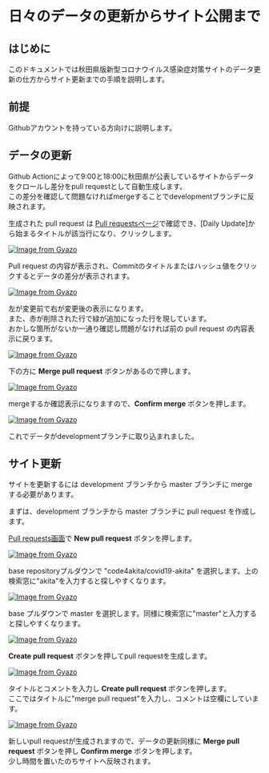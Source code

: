 # 日々のデータの更新からサイト公開まで

## はじめに

このドキュメントでは秋田県版新型コロナウイルス感染症対策サイトのデータ更新の仕方からサイト更新までの手順を説明します。

## 前提

Githubアカウントを持っている方向けに説明します。  

## データの更新

Github Actionによって9:00と18:00に秋田県が公表しているサイトからデータをクロールし差分をpull requestとして自動生成します。  
この差分を確認して問題なければmergeすることでdevelopmentブランチに反映されます。  

生成された pull request は [Pull requestsページ](https://github.com/code4akita/covid19-akita/pull)で確認でき、[Daily Update]から始まるタイトルが該当行になり、クリックします。  

[![Image from Gyazo](https://i.gyazo.com/b7e35f8d15b1ed84bd6b888e97e06697.png)](https://github.com/code4akita/covid19-akita/pulls)


Pull request の内容が表示され、Commitのタイトルまたはハッシュ値をクリックするとデータの差分が表示されます。

[![Image from Gyazo](https://i.gyazo.com/5fd31d00a688217a04fcff3f80403ac2.png)](https://github.com/code4akita/covid19-akita/pull/29/commits/8394b628014a59c789280b826b60286d4e2142ef)


左が変更前で右が変更後の表示になります。  
また、赤が削除された行で緑が追加になった行を現しています。  
おかしな箇所がないか一通り確認し問題がなければ前の pull request の内容表示に戻ります。

[![Image from Gyazo](https://i.gyazo.com/a2330b6afb01bb3ee67896c7ee4f7c3e.png)](https://github.com/code4akita/covid19-akita/pull/29/commits/8394b628014a59c789280b826b60286d4e2142ef)

下の方に __Merge pull request__ ボタンがあるので押します。

[![Image from Gyazo](https://i.gyazo.com/c9945328a958af8d8c191edb701529d6.png)](https://github.com/code4akita/covid19-akita/pull/29)

mergeするか確認表示になりますので、__Confirm merge__ ボタンを押します。

[![Image from Gyazo](https://i.gyazo.com/cce828e5ce1891ca505c44a85870867c.png)](https://gyazo.com/cce828e5ce1891ca505c44a85870867c)

これでデータがdevelopmentブランチに取り込まれました。

## サイト更新

サイトを更新するには development ブランチから master ブランチに merge する必要があります。  

まずは、development ブランチから master ブランチに pull request を作成します。  

[Pull requests画面](https://github.com/code4akita/covid19-akita/pulls)で __New pull request__ ボタンを押します。  

[![Image from Gyazo](https://i.gyazo.com/a35bcacb29a3ca40c662e4326a64f010.png)](https://github.com/code4akita/covid19-akita/pulls)


base repositoryプルダウンで "code4akita/covid19-akita" を選択します。上の検索窓に"akita"を入力すると探しやすくなります。  

[![Image from Gyazo](https://i.gyazo.com/713ed7b163d6f01fd2cc6ef74bc668bf.png)](https://github.com/katsuyoshi/covid19-akita/compare/development...code4akita:development)

base プルダウンで master を選択します。同様に検索窓に"master"と入力すると探しやすくなります。  

[![Image from Gyazo](https://i.gyazo.com/fa267cf2618ca8139c3799a4e86af66e.png)](hhttps://github.com/code4akita/covid19-akita/compare/development...code4akita:development)


__Create pull request__ ボタンを押してpull requestを生成します。  

[![Image from Gyazo](https://i.gyazo.com/039068f28434e0a5bfe1855dbe7683fa.png)](https://github.com/code4akita/covid19-akita/compare/master...code4akita:development)



タイトルとコメントを入力し __Create pull request__ ボタンを押します。  
ここではタイトルに"merge pull request"を入力し、コメントは空欄にしています。  

[![Image from Gyazo](https://i.gyazo.com/b27555e7d889a085ba8e1a1af4722ef2.png)](https://github.com/code4akita/covid19-akita/compare/master...code4akita:development)


新しいpull requestが生成されますので、データの更新同様に __Merge pull request__ ボタンを押し __Confirm merge__ ボタンを押します。  
少し時間を置いたのちサイトへ反映されます。
